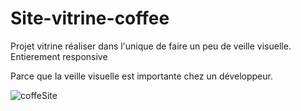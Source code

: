 # Site-vitrine-coffee

Projet vitrine réaliser dans l'unique de faire un peu de veille visuelle.
Entierement responsive

Parce que la veille visuelle est importante chez un développeur.

![coffeSite](https://user-images.githubusercontent.com/95536872/191616756-269e6336-f23a-47df-859f-a09c1e997511.png)
